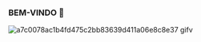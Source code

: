 ### BEM-VINDO 👋

![a7c0078ac1b4fd475c2bb83639d411a06e8c8e37 gifv](https://github.com/dBra92/dBra92/assets/118290023/bdd8a17c-78fa-4fe3-bd9e-981436c206b1)

